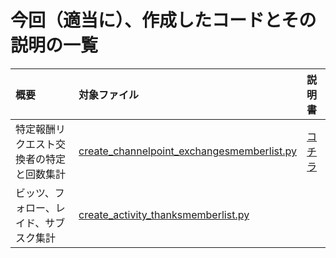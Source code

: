# 今回（適当に）、作成したコードとその説明の一覧

| 概要 | 対象ファイル | 説明書 | 
| :- | :- |  :- | 
| 特定報酬リクエスト交換者の特定と回数集計 | [create_channelpoint_exchangesmemberlist.py](https://github.com/keiitichan/twitch/blob/main/code/create_channelpoint_exchangesmemberlist.py) | [コチラ](https://github.com/keiitichan/twitch/blob/main/code/create_channelpoint_exchangesmemberlist.md) |
| ビッツ、フォロー、レイド、サブスク集計 | [create_activity_thanksmemberlist.py](https://github.com/keiitichan/twitch/blob/main/code/create_activity_thanksmemberlist.py) |  |
